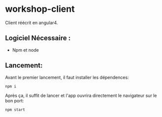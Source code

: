 # workshop-client

Client réécrit en angular4.

## Logiciel Nécessaire :
  - Npm et node

## Lancement:

Avant le premier lancement, il faut installer les dépendences:

`npm i`

Après ça, il suffit de lancer et l'app ouvrira directement le navigateur sur le bon port:

`npm start`
